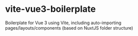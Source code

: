 # vite-vue3-boilerplate
Boilerplate for Vue 3 using Vite, including auto-importing pages/layouts/components (based on NuxtJS folder structure)
